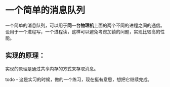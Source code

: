 # 一个简单的消息队列


一个简单的消息队列，可以用于**同一台物理机**上面的两个不同的进程之间的通信。设用于一个进程写，一个进程读，这样可以避免考虑加锁的问题，实现比较高的性能。

## 实现的原理：

实现的原理是通过共享内存的方式来存取消息。


todo - 这是实习的时候，做的一个练习，现在挺有意思，想把它继续完成。